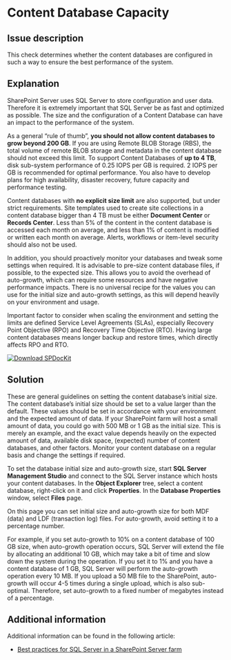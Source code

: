 # Content Database Capacity

## Issue description

This check determines whether the content databases are configured in such a way to ensure the best performance of the system.

## Explanation

SharePoint Server uses SQL Server to store configuration and user data. Therefore it is extremely important that SQL Server be as fast and optimized as possible. The size and the configuration of a Content Database can have an impact to the performance of the system.

As a general “rule of thumb”, **you should not allow content databases to grow beyond 200 GB**. If you are using Remote BLOB Storage \(RBS\), the total volume of remote BLOB storage and metadata in the content database should not exceed this limit. To support Content Databases of **up to 4 TB**, disk sub-system performance of 0.25 IOPS per GB is required. 2 IOPS per GB is recommended for optimal performance. You also have to develop plans for high availability, disaster recovery, future capacity and performance testing.

Content databases with **no explicit size limit** are also supported, but under strict requirements. Site templates used to create site collections in a content database bigger than 4 TB must be either **Document Center** or **Records Center**. Less than 5% of the content in the content database is accessed each month on average, and less than 1% of content is modified or written each month on average. Alerts, workflows or item-level security should also not be used.

In addition, you should proactively monitor your databases and tweak some settings when required. It is advisable to pre-size content database files, if possible, to the expected size. This allows you to avoid the overhead of auto-growth, which can require some resources and have negative performance impacts. There is no universal recipe for the values you can use for the initial size and auto-growth settings, as this will depend heavily on your environment and usage.

Important factor to consider when scaling the environment and setting the limits are defined Service Level Agreements \(SLAs\), especially Recovery Point Objective \(RPO\) and Recovery Time Objective \(RTO\). Having large content databases means longer backup and restore times, which directly affects RPO and RTO.

[![Download SPDocKit](/img/spdockit-download.png)](http://bit.ly/2US0Zna)

## Solution

These are general guidelines on setting the content database’s initial size. The content database’s initial size should be set to a value larger than the default. These values should be set in accordance with your environment and the expected amount of data. If your SharePoint farm will host a small amount of data, you could go with 500 MB or 1 GB as the initial size. This is merely an example, and the exact value depends heavily on the expected amount of data, available disk space, \(expected\) number of content databases, and other factors. Monitor your content database on a regular basis and change the settings if required.

To set the database initial size and auto-growth size, start **SQL Server Management Studio** and connect to the SQL Server instance which hosts your content databases. In the **Object Explorer** tree, select a content database, right-click on it and click **Properties**. In the **Database Properties** window, select **Files** page.

On this page you can set initial size and auto-growth size for both MDF \(data\) and LDF \(transaction log\) files. For auto-growth, avoid setting it to a percentage number.

For example, if you set auto-growth to 10% on a content database of 100 GB size, when auto-growth operation occurs, SQL Server will extend the file by allocating an additional 10 GB, which may take a bit of time and slow down the system during the operation. If you set it to 1% and you have a content database of 1 GB, SQL Server will perform the auto-growth operation every 10 MB. If you upload a 50 MB file to the SharePoint, auto-growth will occur 4-5 times during a single upload, which is also sub-optimal. Therefore, set auto-growth to a fixed number of megabytes instead of a percentage.

## Additional information

Additional information can be found in the following article:

* [Best practices for SQL Server in a SharePoint Server farm](https://technet.microsoft.com/en-us/library/hh292622.aspx)

